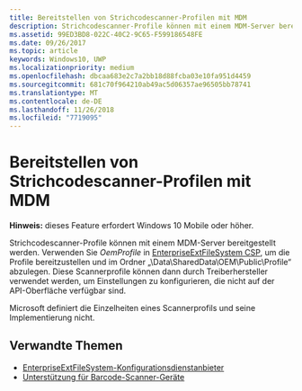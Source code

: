 ```yaml
---
title: Bereitstellen von Strichcodescanner-Profilen mit MDM
description: Strichcodescanner-Profile können mit einem MDM-Server bereitgestellt werden.
ms.assetid: 99ED3BD8-022C-40C2-9C65-F599186548FE
ms.date: 09/26/2017
ms.topic: article
keywords: Windows10, UWP
ms.localizationpriority: medium
ms.openlocfilehash: dbcaa683e2c7a2bb18d88fcba03e10fa951d4459
ms.sourcegitcommit: 681c70f964210ab49ac5d06357ae96505bb78741
ms.translationtype: MT
ms.contentlocale: de-DE
ms.lasthandoff: 11/26/2018
ms.locfileid: "7719095"
---
```

# <a name="deploy-barcode-scanner-profiles-with-mdm"></a>Bereitstellen von Strichcodescanner-Profilen mit MDM

**Hinweis:** dieses Feature erfordert Windows 10 Mobile oder höher.

Strichcodescanner-Profile können mit einem MDM-Server bereitgestellt werden. Verwenden Sie *OemProfile* in [EnterpriseExtFileSystem CSP](https://msdn.microsoft.com/library/windows/hardware/mt157025), um die Profile bereitzustellen und im Ordner „\\Data\\SharedData\\OEM\\Public\\Profile“ abzulegen. Diese Scannerprofile können dann durch Treiberhersteller verwendet werden, um Einstellungen zu konfigurieren, die nicht auf der API-Oberfläche verfügbar sind.

Microsoft definiert die Einzelheiten eines Scannerprofils und seine Implementierung nicht.

## <a name="related-topics"></a>Verwandte Themen
- [EnterpriseExtFileSystem-Konfigurationsdienstanbieter](https://msdn.microsoft.com/library/windows/hardware/mt157025)
- [Unterstützung für Barcode-Scanner-Geräte](https://docs.microsoft.com/en-us/windows/uwp/devices-sensors/pos-device-support#barcode-scanner)